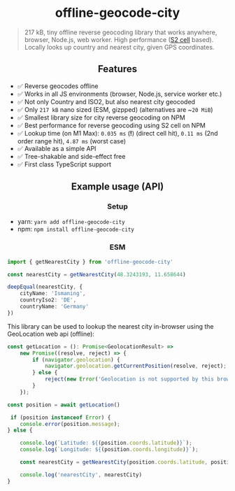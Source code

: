 <h1 align="center">offline-geocode-city</h1>

> 217 kB, tiny offline reverse geocoding library that works anywhere, browser, Node.js, web worker. High performance ([S2 cell](https://s2geometry.io/) based). Locally looks up country and nearest city, given GPS coordinates.

<h2 align="center">Features</h2>

- ✅ Reverse geocodes offline
- ✅ Works in all JS environments (browser, Node.js, service worker etc.)
- ✅ Not only Country and ISO2, but also nearest city geocoded
- ✅ Only `217 kB` nano sized (ESM, gizpped) (alternatives are ~`20 MiB`)
- ✅ Smallest library size for city reverse geocoding on NPM
- ✅ Best performance for reverse geocoding using S2 cell on NPM
- ✅ Lookup time (on M1 Max): `0.035 ms` (**!**) (direct cell hit), `0.11 ms` (2nd order range hit),  `4.87 ms` (worst case)
- ✅ Available as a simple API
- ✅ Tree-shakable and side-effect free
- ✅ First class TypeScript support

<h2 align="center">Example usage (API)</h2>

<h3 align="center">Setup</h3>

- yarn: `yarn add offline-geocode-city`
- npm: `npm install offline-geocode-city`

<h3 align="center">ESM</h3>

```ts
import { getNearestCity } from 'offline-geocode-city'

const nearestCity = getNearestCity(48.3243193, 11.658644)

deepEqual(nearestCity, {
    cityName: 'Ismaning',
    countryIso2: 'DE',
    countryName: 'Germany'
})
```

This library can be used to lookup the nearest city in-browser using the 
GeoLocation web api (offline):

```ts
const getLocation = (): Promise<GeolocationResult> =>
    new Promise((resolve, reject) => {
        if (navigator.geolocation) {
            navigator.geolocation.getCurrentPosition(resolve, reject);
        } else {
            reject(new Error('Geolocation is not supported by this browser.'));
        }
    });

const position = await getLocation()

 if (position instanceof Error) {
    console.error(position.message);
} else {

    console.log(`Latitude: ${(position.coords.latitude)}`);
    console.log(`Longitude: ${(position.coords.longitude)}`);

    const nearestCity = getNearestCity(position.coords.latitude, position.coords.longitude)

    console.log('nearestCity', nearestCity)
}
```